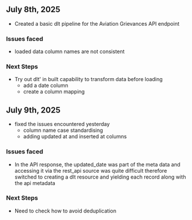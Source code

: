 ## July 8th, 2025
- Created a basic dlt pipeline for the Aviation Grievances API endpoint

### Issues faced
- loaded data column names are not consistent

### Next Steps
- Try out dlt' in built capability to transform data before loading
    - add a date column
    - create a column mapping 

## July 9th, 2025
- fixed the issues encountered yesterday
    - column name case standardising
    - adding updated at and inserted at columns


### Issues faced
- In the API response, the updated_date was part of the meta data and accessing it via the rest_api source was quite difficult therefore switched to creating a dlt resource and yielding each record along with the api metadata

### Next Steps
- Need to check how to avoid deduplication